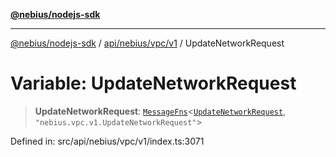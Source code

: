 [**@nebius/nodejs-sdk**](../../../../../README.md)

---

[@nebius/nodejs-sdk](../../../../../README.md) / [api/nebius/vpc/v1](../README.md) / UpdateNetworkRequest

# Variable: UpdateNetworkRequest

> **UpdateNetworkRequest**: [`MessageFns`](../../../../../runtime/protos/core/interfaces/MessageFns.md)\<[`UpdateNetworkRequest`](../interfaces/UpdateNetworkRequest.md), `"nebius.vpc.v1.UpdateNetworkRequest"`\>

Defined in: src/api/nebius/vpc/v1/index.ts:3071
